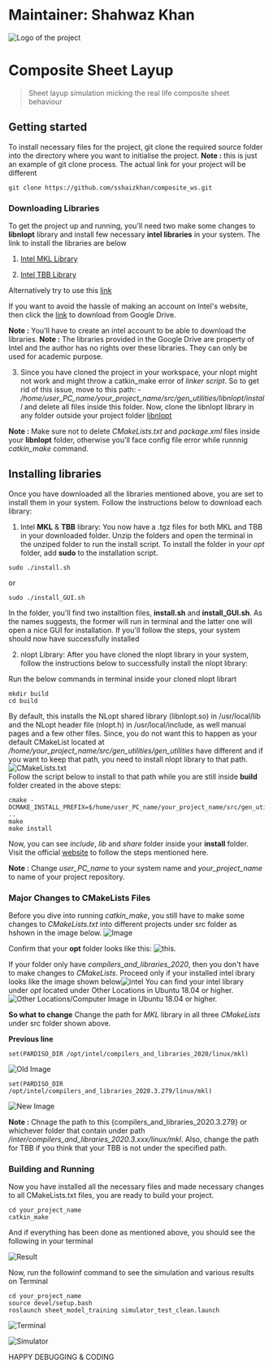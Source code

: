 # Maintainer: Shahwaz Khan


![Logo of the project](https://viterbischool.usc.edu/wp-content/uploads/2017/08/USC-Viterbi-School-of-Engineering.png)

# Composite Sheet Layup
> Sheet layup simulation micking the real life composite sheet behaviour


## Getting started

To install necessary files for the project, git clone the required source folder into the directory where you want to initialise the project.
**Note :** this is just an example of git clone process. The actual link for your project will be different

```shell
git clone https://github.com/sshaizkhan/composite_ws.git
```


### Downloading Libraries

To get the project up and running, you'll need two make some changes to **libnlopt** library and install few necessary **intel libraries** in your system. The link to install the libraries are below

1.  [Intel MKL Library](https://software.intel.com/content/www/us/en/develop/tools/math-kernel-library/choose-download.html)

2.  [Intel TBB Library](https://software.intel.com/content/www/us/en/develop/tools/math-kernel-library/choose-download.html)

Alternatively try to use this [link](https://registrationcenter.intel.com/en/products/postregistration/?sn=N2R2-4JNSSRNK&Sequence=2811162&encema=Wg/bUFJY2qspv9ef8QA1f/5nHuN+p/CyonGMjLT2nvOwcKXymcD+dWF8XDi6H++TyjHdL2SNzEo=&dnld=t&pass=yes)

If you want to avoid the hassle of making an account on Intel's website, then click the [link](https://drive.google.com/drive/folders/1_wG-n7nX_Ribz_Bjuh5x9o1h_alulUeY?usp=sharing) to download from Google Drive.

**Note :** You'll have to create an intel account to be able to download the libraries. 
**Note :** The libraries provided in the Google Drive are property of Intel and the author has no rights over these libraries. They can only be used for academic purpose.

3. Since you have cloned the project in your workspace, your nlopt might not work and might throw a catkin_make error of *linker script*. So to get rid of this issue, move to this path: - */home/user_PC_name/your_project_name/src/gen_utilities/libnlopt/install* and delete all files inside this folder. Now, clone the libnlopt library in any folder outside your project folder [libnlopt](https://github.com/stevengj/nlopt.git)

**Note :** Make sure not to delete *CMakeLists.txt* and *package.xml* files inside your **libnlopt** folder, otherwise you'll face config file error while runnnig *catkin_make* command.


## Installing libraries

Once you have downloaded all the libraries mentioned above, you are set to install them in your system. Follow the instructions below to download each library:

1. Intel **MKL** & **TBB** library: You now have a .tgz files for both MKL and TBB in your downloaded folder. Unzip the folders and open the terminal in the unziped folder to run the install script. To install the folder in your *opt* folder, add **sudo** to the installation script.
```shell
sudo ./install.sh
```
or 

```shell
sudo ./install_GUI.sh
```

In the folder, you'll find two installtion files, **install.sh** and **install_GUI.sh**. As the names suggests, the former will run in terminal and the latter one will open a nice GUI for installation. If you'll follow the steps, your system should now have successfully installed 

2. nlopt Library: After you have cloned the nlopt library in your system, follow the instructions below to successfully install the nlopt library:

Run the below commands in terminal inside your cloned nlopt librart

```shell
mkdir build
cd build
```
By default, this installs the NLopt shared library (libnlopt.so) in /usr/local/lib and the NLopt header file (nlopt.h) in /usr/local/include, as well manual pages and a few other files. Since, you do not want this to happen as your default CMakeList located at */home/your_project_name/src/gen_utilities/gen_utilities* have different and if you want to keep that path, you need to install nlopt library to that path. 
![CMakeLists.txt](https://0i6auq.by.files.1drv.com/y4mVdNbCYS-_Vx-RLfCH2Xcd4_xVcsAS8uM9P4faGAYfPyQvRQu3Gke83o4O0tpLLB6XYe7vsmXp9ktKRA75PgzD1C56spakoJ7ySO5bQEmF8RYA0PYngNx8Y2e3soOfuM7WPcgvDuOGmFb2C2j6Tqr_gUfb9XiM1dMeNZmihX48GU5jenbnHknOQzgiWO3GKEfLEHRAHIRArEw7otEbqRjsA?width=900&height=742&cropmode=none)  
Follow the script below to install to that path while you are still inside **build** folder created in the above steps:

```shell
cmake -DCMAKE_INSTALL_PREFIX=$/home/user_PC_name/your_project_name/src/gen_utilities/libnlopt/install ..
make
make install
```
Now, you can see *include*, *lib* and *share* folder inside your **install** folder.
Visit the official [website](https://nlopt.readthedocs.io/en/latest/NLopt_Installation/) to follow the steps mentioned here.

**Note :** Change *user_PC_name* to your system name and *your_project_name* to name of your project repository.


### Major Changes to CMakeLists Files

Before you dive into running *catkin_make*, you still have to make some changes to *CMakeLists.txt* into different projects under src folder as hshown in the image below.
![Image](https://obowrw.by.files.1drv.com/y4mkEgDKY9zO6QhZ7jNrBDpIikG1wvqrYtxe8mqcbeSacHR1oJIAOu-D_5uTOdN47OI03-hO4YdQGlWFp_8_8_f0Idgv3deVpELLISLg2cgdf5wWWgxCCrwIOBkc0c0JtBrpl3BnGGepKCCQ9U3xQq4nx-_gG8cf0jSBxRPJKR9Jqg5AlFtO5VwtP64Im3ma3bxPTgG43bDxd3ZonY6uJjB5w?width=890&height=566&cropmode=none)

Confirm that your **opt** folder looks like this:
![this](https://1o6auq.by.files.1drv.com/y4mN8d52-SVpP0-rjLiIvOT1ked8RTUhbLBSa91N-alEaS3bkKLXPv0YvBgOX5iZNpipsrEU1UNUlYnN5Ca5_O-OKjUIDeZYx50wsTnbTNzhAsgO0mxLg9_a8sio6SQ3IA1pGnDFgLlor9ejWF0kjZtPNLAHWp4lVzg5aE25bcmoQP61T2oC5Ww_COW1iL_BDc28Eg896xvAsyuWdM6pnDRag?width=890&height=567&cropmode=none). 

If your folder only have *compilers_and_libraries_2020*, then you don't have to make changes to *CMakeLists*. Proceed only if your installed intel ibrary looks like the image shown below![intel](https://1y6auq.by.files.1drv.com/y4mKBY8DSRDdOzLkj8EddCFZ15CakEwgV6MBVPpyP8j1NfpypwK384XHXj5Z-gC7QaXp5R_y2fSdVgS7fLFbR7sVtI6wD56UmZdTL02GruviDSt_z9EYSxLotp6ptVP5iMJpkGU8IXEKKyV3XzCWOnVcd7PvQuG2ijwztG4PbinPa-EC1TwPxHKAhKREn4rC-ExKTTyY7Xx5qlKtHH0KNr2fQ?width=890&height=567&cropmode=none) You can find your intel library under *opt* located under Other Locations in Ubuntu 18.04 or higher.
![Other Locations/Computer Image](https://1i6auq.by.files.1drv.com/y4mWLwnraz61mgT3uCexm6_OcoSbygkXJcgkR_-vjo3JfpeeFUrz2JKE9XSKL1OPVTBPwaiTShC3fqhBO9gqBswOncvVCQgJqd06BWmB6ouhMlJ5kAiTA-jLxOKUD92LV8kcCSvc8KiYB0vnDQJBvYAQg9jXNXj1uYuIpuzySAjEwxdDsf-OE4eBNHNQM6CM4s_ClW4QgKxGA13RMwOK-0A9Q?width=890&height=567&cropmode=none) in Ubuntu 18.04 or higher.

**So what to change**
Change the path for *MKL* library in all three *CMakeLists* under src folder shown above.

**Previous line**


```shell
set(PARDISO_DIR /opt/intel/compilers_and_libraries_2020/linux/mkl)
```

![Old Image](https://nhowrw.by.files.1drv.com/y4meQO75m1gQe-6vXNa_VcfztzXDIe0M0y8KX_CcAclryJa5vtvjImjBqmVwtRWrabidxQJhh0i1aY4KzgqtMu1aZoJPqTnozqWJuOvhsvY7vT0wfqqAE466oyghuMYxYi-cY6ZdUQNPMwIfsY00ew6Swucq63MJ3EUmlH_x_Ld7lZR3V32lP9hdRd9M6u3WM5tC8E4l3Fhmd5UzCYktN5v4g?width=900&height=742&cropmode=none)


```shell
set(PARDISO_DIR /opt/intel/compilers_and_libraries_2020.3.279/linux/mkl)
```
![New Image](https://nxowrw.by.files.1drv.com/y4mtXQhoCS88QjA1k_Wdif2TDEd8R2EE19VaHOE9hTL1XJ1ALchT-M5Dsz4G6wOWv5aHaPDr8EGx9hm-PHD85Jj0vQ8uaJLmYOvO-31IZJd0wo4yS-oF4Vhbd6NSfmI9wcG1ctz1otHL6_MW5sWrr_iOjQVnXHxgkw1RmdeygDhq_g_5EPuyZxnjjB96F8F0TTIil23kLUMCHVZWlOAGNxsig?width=900&height=742&cropmode=none)

**Note :** Chnage the path to this {compilers_and_libraries_2020.3.279} or whichever folder that contain under path */inter/compilers_and_libraries_2020.3.xxx/linux/mkl*. Also, change the path for TBB if you think that your TBB is not under the specified path.

### Building and Running

Now you have installed all the necessary files and made necessary changes to all CMakeLists.txt files, you are ready to build your project.


```shell
cd your_project_name
catkin_make
```
And if everything has been done as mentioned above, you should see the following in your terminal

![Result](https://0y6auq.by.files.1drv.com/y4mWUtbwNmDKWphimAAm_v1YC_y9bXK26opEc5O4L897XS815333JUvSIcYaPPOJ2KvLdj7B9rCnHC01n_xuRApa0p65whDcN32FDJoelQONhE22qRVJgaku5Tv0qtsFconwwtmDSNB3u4tfX1svNmXIbRZM2M_EEy-0sk1H5sxkFeS5gq3WHman0q-U1FfWETMuBLztd2CzxTdWxeMrvQNYg?width=734&height=488&cropmode=none)

Now, run the followinf command to see the simulation and various results on Terminal

```shell
cd your_project_name
source devel/setup.bash
roslaunch sheet_model_training simulator_test_clean.launch
```
![Terminal](https://nrowrw.by.files.1drv.com/y4mAQIAFPqHy3bTOLYyT-yrw28_ASRpnsC_03Qasp3CuAAjSqD3IAO3MMPJBTe8sRC_8aEr75IHldO3LRqbhYvvLIFKUFtZ4E1xa0c3EtT7V9MwXgGl81MeVakh3Sc2V1aekkUW6gFQT_hx3wKy8M8RvuWJPm0HooyO8iADyH1svfiW_NVWO1MUTi8lu1mVJTyBTFqI-8LRLuobMvZjCjpuDA?width=644&height=938&cropmode=none)

![Simulator](https://pbowrw.by.files.1drv.com/y4mvuFpqq7jrDwSPrZUwx3B134gAQIkUKXBdcGyDQmmrxh4QM7uG68tPcxLHa1SPyzBAay7O87XhyZprVO9bqLqIdrwEe0PvEh_DeL_cbPC-YzNE62SJKGsAnHTaLQciCiJ7eV_50mfZ3GsK__5Ws4v9MGblwgGbmtnl41gNKt4T9YVnl2xSkova6rVg8FD-rQjTwC5Mf_6mcciOWSO8oNTiA?width=800&height=630&cropmode=none)

HAPPY DEBUGGING & CODING